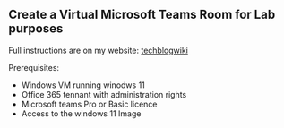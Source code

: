 
## Create a Virtual Microsoft Teams Room for Lab purposes

Full instructions are on my website: [techblogwiki](https://techblogwiki.azurewebsites.net/index.php/knowledge-base/microsoft-teams-room-creation/)

Prerequisites:
- Windows VM running winodws 11
- Office 365 tennant with administration rights
- Microsoft teams Pro or Basic licence
- Access to the windows 11 Image
